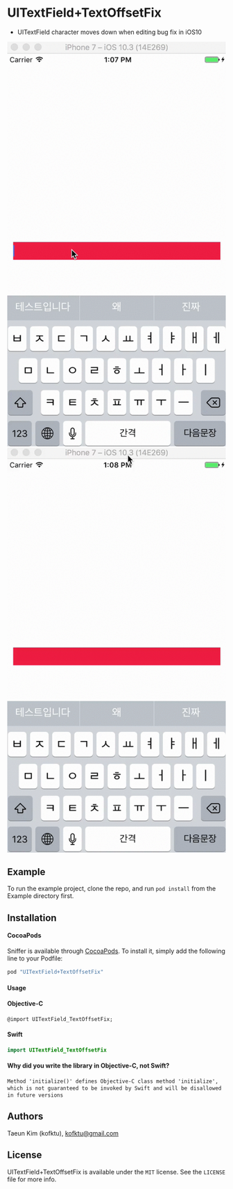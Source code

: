 # UITextField+TextOffsetFix

- UITextField character moves down when editing bug fix in iOS10

![alt tag](Screenshot/bug.gif)
![alt tag](Screenshot/fix.gif)

## Example
To run the example project, clone the repo, and run `pod install` from the Example directory first.

## Installation

#### CocoaPods
Sniffer is available through [CocoaPods](http://cocoapods.org). To install
it, simply add the following line to your Podfile:

```ruby
pod "UITextField+TextOffsetFix"
```

#### Usage

#### Objective-C
```objc
@import UITextField_TextOffsetFix;
```

#### Swift
```swift
import UITextField_TextOffsetFix
```

#### Why did you write the library in Objective-C, not Swift?
```
Method 'initialize()' defines Objective-C class method 'initialize', which is not guaranteed to be invoked by Swift and will be disallowed in future versions
```

## Authors

Taeun Kim (kofktu), <kofktu@gmail.com>

## License

UITextField+TextOffsetFix is available under the ```MIT``` license. See the ```LICENSE``` file for more info.

